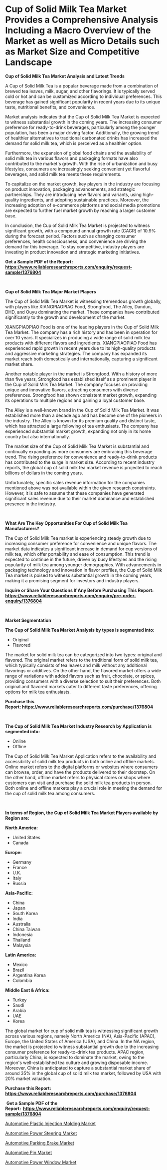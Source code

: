 <p><h1>Cup of Solid Milk Tea Market Provides a Comprehensive Analysis Including a Macro Overview of the Market as well as Micro Details such as Market Size and Competitive Landscape</h1></p><p><strong>Cup of Solid Milk Tea Market Analysis and Latest Trends</strong></p>
<p><p>A Cup of Solid Milk Tea is a popular beverage made from a combination of brewed tea leaves, milk, sugar, and other flavorings. It is typically served cold or hot and can be customized according to individual preferences. This beverage has gained significant popularity in recent years due to its unique taste, nutritional benefits, and convenience.</p><p>Market analysis indicates that the Cup of Solid Milk Tea Market is expected to witness substantial growth in the coming years. The increasing consumer preference for ready-to-drink beverages, particularly among the younger population, has been a major driving factor. Additionally, the growing trend of healthier alternatives to traditional carbonated drinks has increased the demand for solid milk tea, which is perceived as a healthier option.</p><p>Furthermore, the expansion of global food chains and the availability of solid milk tea in various flavors and packaging formats have also contributed to the market's growth. With the rise of urbanization and busy lifestyles, consumers are increasingly seeking convenient yet flavorful beverages, and solid milk tea meets these requirements.</p><p>To capitalize on the market growth, key players in the industry are focusing on product innovation, packaging advancements, and strategic partnerships. They are introducing new flavors and variants, using high-quality ingredients, and adopting sustainable practices. Moreover, the increasing adoption of e-commerce platforms and social media promotions are expected to further fuel market growth by reaching a larger customer base.</p><p>In conclusion, the Cup of Solid Milk Tea Market is projected to witness significant growth, with a compound annual growth rate (CAGR) of 10.9% during the forecast period. Factors such as changing consumer preferences, health consciousness, and convenience are driving the demand for this beverage. To stay competitive, industry players are investing in product innovation and strategic marketing initiatives.</p></p>
<p><strong>Get a Sample PDF of the Report:&nbsp; <a href="https://www.reliableresearchreports.com/enquiry/request-sample/1376804">https://www.reliableresearchreports.com/enquiry/request-sample/1376804</a></strong></p>
<p>&nbsp;</p>
<p><strong>Cup of Solid Milk Tea Major Market Players</strong></p>
<p><p>The Cup of Solid Milk Tea Market is witnessing tremendous growth globally, with players like XIANGPIAOPIAO Food, Strongfood, The Alley, Dandun, DHD, and Ouyu dominating the market. These companies have contributed significantly to the growth and development of the market.</p><p>XIANGPIAOPIAO Food is one of the leading players in the Cup of Solid Milk Tea Market. The company has a rich history and has been in operation for over 10 years. It specializes in producing a wide range of solid milk tea products with different flavors and ingredients. XIANGPIAOPIAO Food has experienced rapid growth in recent years due to its high-quality products and aggressive marketing strategies. The company has expanded its market reach both domestically and internationally, capturing a significant market share.</p><p>Another notable player in the market is Strongfood. With a history of more than five years, Strongfood has established itself as a prominent player in the Cup of Solid Milk Tea Market. The company focuses on providing unique and innovative flavors, attracting consumers with diverse preferences. Strongfood has shown consistent market growth, expanding its operations to multiple regions and gaining a loyal customer base.</p><p>The Alley is a well-known brand in the Cup of Solid Milk Tea Market. It was established more than a decade ago and has become one of the pioneers in the industry. The Alley is known for its premium quality and distinct taste, which has attracted a large following of tea enthusiasts. The company has experienced substantial market growth, expanding not only in its home country but also internationally.</p><p>The market size of the Cup of Solid Milk Tea Market is substantial and continually expanding as more consumers are embracing this beverage trend. The rising preference for convenience and ready-to-drink products has contributed to the surge in market size. According to recent industry reports, the global cup of solid milk tea market revenue is projected to reach billions of dollars in the coming years.</p><p>Unfortunately, specific sales revenue information for the companies mentioned above was not available within the given research constraints. However, it is safe to assume that these companies have generated significant sales revenue due to their market dominance and established presence in the industry.</p></p>
<p>&nbsp;</p>
<p><strong>What Are The Key Opportunities For Cup of Solid Milk Tea Manufacturers?</strong></p>
<p><p>The Cup of Solid Milk Tea market is experiencing steady growth due to increasing consumer preference for convenience and unique flavors. The market data indicates a significant increase in demand for cup versions of milk tea, which offer portability and ease of consumption. This trend is expected to continue in the future, driven by busy lifestyles and the rising popularity of milk tea among younger demographics. With advancements in packaging technology and innovation in flavor profiles, the Cup of Solid Milk Tea market is poised to witness substantial growth in the coming years, making it a promising segment for investors and industry players.</p></p>
<p><strong>Inquire or Share Your Questions If Any Before Purchasing This Report: <a href="https://www.reliableresearchreports.com/enquiry/pre-order-enquiry/1376804">https://www.reliableresearchreports.com/enquiry/pre-order-enquiry/1376804</a></strong></p>
<p>&nbsp;</p>
<p><strong>Market Segmentation</strong></p>
<p><strong>The Cup of Solid Milk Tea Market Analysis by types is segmented into:</strong></p>
<p><ul><li>Original</li><li>Flavored</li></ul></p>
<p><p>The market for solid milk tea can be categorized into two types: original and flavored. The original market refers to the traditional form of solid milk tea, which typically consists of tea leaves and milk without any additional flavorings or additives. On the other hand, the flavored market offers a wide range of variations with added flavors such as fruit, chocolate, or spices, providing consumers with a diverse selection to suit their preferences. Both original and flavored markets cater to different taste preferences, offering options for milk tea enthusiasts.</p></p>
<p><strong>Purchase this Report:&nbsp;<a href="https://www.reliableresearchreports.com/purchase/1376804">https://www.reliableresearchreports.com/purchase/1376804</a></strong></p>
<p>&nbsp;</p>
<p><strong>The Cup of Solid Milk Tea Market Industry Research by Application is segmented into:</strong></p>
<p><ul><li>Online</li><li>Offline</li></ul></p>
<p><p>The Cup of Solid Milk Tea Market Application refers to the availability and accessibility of solid milk tea products in both online and offline markets. Online market refers to the digital platforms or websites where consumers can browse, order, and have the products delivered to their doorstep. On the other hand, offline market refers to physical stores or shops where customers can visit and purchase the solid milk tea products in person. Both online and offline markets play a crucial role in meeting the demand for the cup of solid milk tea among consumers.</p></p>
<p>&nbsp;</p>
<p><strong>In terms of Region, the Cup of Solid Milk Tea Market Players available by Region are:</strong></p>
<p>
    <p> <strong> North America: </strong>
        <ul>
            <li>United States</li>
            <li>Canada</li>
        </ul>
        </p> 
    <p> <strong> Europe: </strong>
        <ul>
            <li>Germany</li>
            <li>France</li>
            <li>U.K.</li>
            <li>Italy</li>
            <li>Russia</li>
        </ul>
        </p> 
    <p> <strong> Asia-Pacific: </strong>
        <ul>
            <li>China</li>
            <li>Japan</li>
            <li>South Korea</li>
            <li>India</li>
            <li>Australia</li>
            <li>China Taiwan</li>
            <li>Indonesia</li>
            <li>Thailand</li>
            <li>Malaysia</li>
        </ul>
        </p> 
    <p> <strong> Latin America: </strong>
        <ul>
            <li>Mexico</li>
            <li>Brazil</li>
            <li>Argentina Korea</li>
            <li>Colombia</li>
        </ul>
        </p> 
    <p> <strong> Middle East & Africa: </strong>
        <ul>
            <li>Turkey</li>
            <li>Saudi</li>
            <li>Arabia</li>
            <li>UAE</li>
            <li>Korea</li>
        </ul>
    </p>
    </p>
<p><p>The global market for cup of solid milk tea is witnessing significant growth across various regions, namely North America (NA), Asia-Pacific (APAC), Europe, the United States of America (USA), and China. In the NA region, the market is projected to witness substantial growth due to the increasing consumer preference for ready-to-drink tea products. APAC region, particularly China, is expected to dominate the market, owing to the region's well-established tea culture and growing disposable income. Moreover, China is anticipated to capture a substantial market share of around 35% in the global cup of solid milk tea market, followed by USA with 20% market valuation.</p></p>
<p><strong>Purchase this Report: <a href="https://www.reliableresearchreports.com/purchase/1376804">https://www.reliableresearchreports.com/purchase/1376804</a></strong></p>
<p>&nbsp;<strong>Get a Sample PDF of the Report:&nbsp;&nbsp;<a href="https://www.reliableresearchreports.com/enquiry/request-sample/1376804">https://www.reliableresearchreports.com/enquiry/request-sample/1376804</a></strong></p>
<p><strong></strong></p>
<p><p><a href="https://medium.com/@joycelucas56/automotive-plastic-injection-molding-market-the-key-to-successful-business-strategy-forecast-till-dbac0df7f90e">Automotive Plastic Injection Molding Market</a></p><p><a href="https://medium.com/@laurenbrown1918/automotive-power-steering-market-share-evolution-and-market-growth-trends-2023-2030-743e386552c6">Automotive Power Steering Market</a></p><p><a href="https://medium.com/@lindabrewer15/automotive-parking-brake-market-research-report-its-history-and-forecast-2023-to-2030-1ba9a5906a31">Automotive Parking Brake Market</a></p><p><a href="https://medium.com/@emilywest91/automotive-pin-market-trends-and-market-analysis-forecasted-for-period-2023-2030-96faead5833d">Automotive Pin Market</a></p><p><a href="https://medium.com/@christinascott1938/automotive-power-window-market-report-reveals-the-latest-trends-and-growth-opportunities-of-this-86e68c546f3a">Automotive Power Window Market</a></p></p>